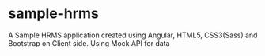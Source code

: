 # sample-hrms
A Sample HRMS application created using Angular, HTML5, CSS3(Sass) and Bootstrap on Client side.
Using Mock API for data
